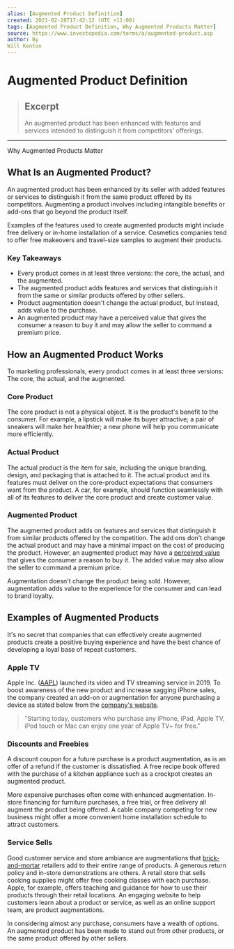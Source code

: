 ```yaml
---
alias: [Augmented Product Definition]
created: 2021-02-28T17:42:12 (UTC +11:00)
tags: [Augmented Product Definition, Why Augmented Products Matter]
source: https://www.investopedia.com/terms/a/augmented-product.asp
author: By
Will Kenton
---
```


# Augmented Product Definition

> ## Excerpt
> An augmented product has been enhanced with features and services intended to distinguish it from competitors' offerings.

---

Why Augmented Products Matter
## What Is an Augmented Product?

An augmented product has been enhanced by its seller with added features or services to distinguish it from the same product offered by its competitors. Augmenting a product involves including intangible benefits or add-ons that go beyond the product itself.

Examples of the features used to create augmented products might include free delivery or in-home installation of a service. Cosmetics companies tend to offer free makeovers and travel-size samples to augment their products.

### Key Takeaways

-   Every product comes in at least three versions: the core, the actual, and the augmented.
-   The augmented product adds features and services that distinguish it from the same or similar products offered by other sellers.
-   Product augmentation doesn't change the actual product, but instead, adds value to the purchase.
-   An augmented product may have a perceived value that gives the consumer a reason to buy it and may allow the seller to command a premium price.

## How an Augmented Product Works

To marketing professionals, every product comes in at least three versions: The core, the actual, and the augmented.

### Core Product

The core product is not a physical object. It is the product's benefit to the consumer. For example, a lipstick will make its buyer attractive; a pair of sneakers will make her healthier; a new phone will help you communicate more efficiently.

### Actual Product

The actual product is the item for sale, including the unique branding, design, and packaging that is attached to it. The actual product and its features must deliver on the core-product expectations that consumers want from the product. A car, for example, should function seamlessly with all of its features to deliver the core product and create customer value.

### Augmented Product

The augmented product adds on features and services that distinguish it from similar products offered by the competition. The add ons don't change the actual product and may have a minimal impact on the cost of producing the product. However, an augmented product may have a [perceived value](https://www.investopedia.com/terms/p/perceived-value.asp) that gives the consumer a reason to buy it. The added value may also allow the seller to command a premium price.

Augmentation doesn't change the product being sold. However, augmentation adds value to the experience for the consumer and can lead to brand loyalty.

## Examples of Augmented Products

It's no secret that companies that can effectively create augmented products create a positive buying experience and have the best chance of developing a loyal base of repeat customers.

### Apple TV

Apple Inc. ([AAPL](https://www.investopedia.com/markets/quote?tvwidgetsymbol=aapl)) launched its video and TV streaming service in 2019. To boost awareness of the new product and increase sagging iPhone sales, the company created an add-on or augmentation for anyone purchasing a device as stated below from the [company's website](https://www.apple.com/newsroom/2019/09/apple-tv-launches-november-1-featuring-originals-from-the-worlds-greatest-storytellers/).

> "Starting today, customers who purchase any iPhone, iPad, Apple TV, iPod touch or Mac can enjoy one year of Apple TV+ for free."

### Discounts and Freebies

A discount coupon for a future purchase is a product augmentation, as is an offer of a refund if the customer is dissatisfied. A free recipe book offered with the purchase of a kitchen appliance such as a crockpot creates an augmented product.

More expensive purchases often come with enhanced augmentation. In-store financing for furniture purchases, a free trial, or free delivery all augment the product being offered. A cable company competing for new business might offer a more convenient home installation schedule to attract customers.

### Service Sells

Good customer service and store ambiance are augmentations that [brick-and-mortar](https://www.investopedia.com/terms/b/brickandmortar.asp) retailers add to their entire range of products. A generous return policy and in-store demonstrations are others. A retail store that sells cooking supplies might offer free cooking classes with each purchase. Apple, for example, offers teaching and guidance for how to use their products through their retail locations. An engaging website to help customers learn about a product or service, as well as an online support team, are product augmentations.

In considering almost any purchase, consumers have a wealth of options. An augmented product has been made to stand out from other products, or the same product offered by other sellers.
